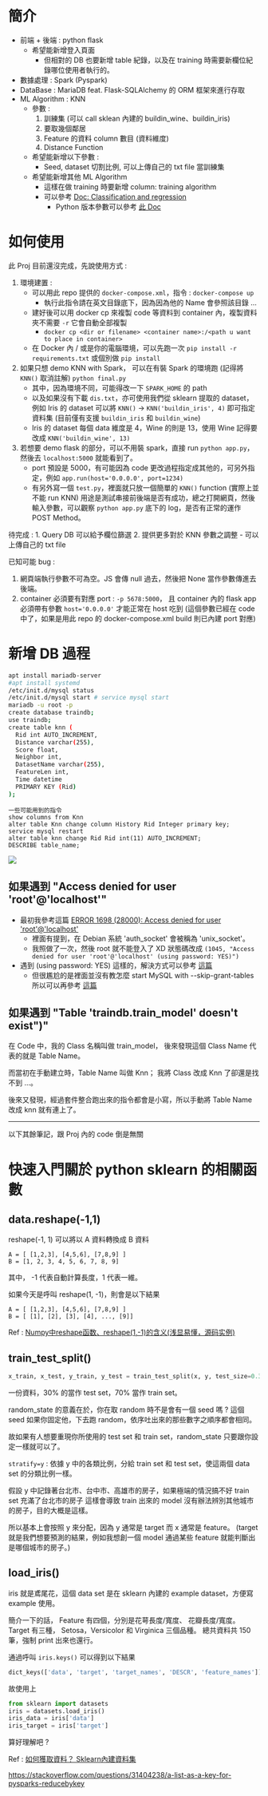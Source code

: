 
# 簡介

- 前端 + 後端 : python flask
  - 希望能新增登入頁面
    - 但相對的 DB 也要新增 table 紀錄，以及在 training 時需要新欄位紀錄哪位使用者執行的。
- 數據處理 : Spark (Pyspark)
- DataBase : MariaDB feat. Flask-SQLAlchemy 的 ORM 框架來進行存取
- ML Algorithm : KNN
  - 參數 : 
    1. 訓練集 (可以 call sklean 內建的 buildin_wine、buildin_iris)
    2. 要取幾個鄰居
    3. Feature 的資料 column 數目 (資料維度)
    4. Distance Function
  - 希望能新增以下參數 :
    - Seed, dataset 切割比例, 可以上傳自己的 txt file 當訓練集
  - 希望能新增其他 ML Algorithm
    - 這樣在做 training 時要新增 column: training algorithm
    - 可以參考 [Doc: Classification and regression](https://spark.apache.org/docs/latest/ml-classification-regression.html)
      - Python 版本參數可以參考 [此 Doc](https://spark.apache.org/docs/latest/api/python/pyspark.ml.html)


# 如何使用

此 Proj 目前還沒完成，先說使用方式 : 
1. 環境建置 : 
   - 可以用此 repo 提供的 ``docker-compose.xml``，指令 : ``docker-compose up``
     - 執行此指令請在英文目錄底下，因為因為他的 Name 會參照該目錄 ...
   - 建好後可以用 docker cp 來複製 code 等資料到 container 內，複製資料夾不需要 ``-r`` 它會自動全部複製
     - ``docker cp <dir or filename> <container name>:/<path u want to place in container>``
   - 在 Docker 內 / 或是你的電腦環境，可以先跑一次 ``pip install -r requirements.txt`` 或個別做 ``pip install``
2. 如果只想 demo KNN with Spark，
  可以在有裝 Spark 的環境跑 (記得將 ``KNN()`` 取消註解)
  ``python final.py``
    - 其中，因為環境不同，可能得改一下  ``SPARK_HOME`` 的 path
    - 以及如果沒有下載 ``dis.txt``，亦可使用我們從 sklearn 提取的 dataset，例如 Iris 的 dataset
      可以將 ``KNN()`` -> ``KNN('buildin_iris', 4)`` 即可指定資料集 (目前僅有支援 ``buildin_iris`` 和 ``buildin_wine``)
    - Iris 的 dataset 每個 data 維度是 4，Wine 的則是 13，使用 Wine 記得要改成 ``KNN('buildin_wine', 13)``
3. 若想要 demo flask 的部分，可以不用裝 spark，直接 run ``python app.py``，然後去 ``localhost:5000`` 就能看到了。
    - port 預設是 5000，有可能因為 code 更改過程指定成其他的，可另外指定，例如 ``app.run(host='0.0.0.0', port=1234)``
    - 有另外寫一個 ``test.py``，裡面就只放一個簡單的 ``KNN()`` function (實際上並不能 run KNN)
      用途是測試串接前後端是否有成功，總之打開網頁，然後輸入參數，可以觀察 ``python app.py`` 底下的 log，是否有正常的運作 POST Method。



待完成 : 
    1. Query DB 可以給予欄位篩選
    2. 提供更多對於 KNN 參數之調整
      - 可以上傳自己的 txt file



已知可能 bug :

1. 網頁端執行參數不可為空。JS 會傳 null 過去，然後把 None 當作參數傳進去後端。
2. container 必須要有對應 port : ``-p 5678:5000``，
   且 container 內的 flask app 必須帶有參數 ``host='0.0.0.0'`` 才能正常在 host 吃到
   (這個參數已經在 code 中了，如果是用此 repo 的 docker-compose.xml build 則已內建 port 對應)



# 新增 DB 過程

```bash
apt install mariadb-server
#apt install systemd
/etc/init.d/mysql status
/etc/init.d/mysql start # service mysql start
mariadb -u root -p
create database traindb;
use traindb;
create table knn (
  Rid int AUTO_INCREMENT,
  Distance varchar(255),
  Score float,
  Neighbor int,
  DatasetName varchar(255),
  FeatureLen int,
  Time datetime
  PRIMARY KEY (Rid)
);
```

```
一些可能用到的指令
show columns from Knn
alter table Knn change column History Rid Integer primary key;
service mysql restart
alter table knn change Rid Rid int(11) AUTO_INCREMENT;
DESCRIBE table_name;
```

![](https://i.imgur.com/FVpJwk3.png)



## 如果遇到 "Access denied for user 'root'@'localhost'"

- 最初我參考這篇 [ERROR 1698 (28000): Access denied for user 'root'@'localhost'](https://stackoverflow.com/questions/39281594/error-1698-28000-access-denied-for-user-rootlocalhost)
  - 裡面有提到，在 Debian 系統 'auth_socket' 會被稱為 'unix_socket'。
  - 我照做了一次，然後 root 就不能登入了 XD
    狀態碼改成 ``(1045, "Access denied for user 'root'@'localhost' (using password: YES)")``
- 遇到 (using password: YES) 這樣的，解決方式可以參考 [這篇](https://stackoverflow.com/questions/41818827/mysql-error-1045-access-denied-for-user-rootlocalhost-using-password/41821554)
  - 但很尷尬的是裡面並沒有教怎麼 start MySQL with --skip-grant-tables
    所以可以再參考 [這篇](https://stackoverflow.com/questions/1708409/how-to-start-mysql-with-skip-grant-tables)


## 如果遇到 "Table 'traindb.train_model' doesn't exist")"

在 Code 中，我的 Class 名稱叫做 train_model，
後來發現這個 Class Name 代表的就是 Table Name。

而當初在手動建立時，Table Name 叫做 Knn；
我將 Class 改成 Knn 了卻還是找不到 ...。

後來又發現，經過套件整合跑出來的指令都會是小寫，所以手動將 Table Name 改成 knn
就有連上了。

------------------------------------

以下其餘筆記，跟 Proj 內的 code 倒是無關

# 快速入門關於 python sklearn 的相關函數



## data.reshape(-1,1)

reshape(-1, 1) 可以將以 A 資料轉換成 B 資料

```
A = [ [1,2,3], [4,5,6], [7,8,9] ]
B = [1, 2, 3, 4, 5, 6, 7, 8, 9]
```

其中， -1 代表自動計算長度，1 代表一維。

如果今天是呼叫 reshape(1, -1)，則會是以下結果

```
A = [ [1,2,3], [4,5,6], [7,8,9] ]
B = [ [1], [2], [3], [4], ..., [9]]
```



Ref : [Numpy中reshape函数、reshape(1,-1)的含义(浅显易懂，源码实例)](https://blog.csdn.net/W_weiying/article/details/82112337)



## train_test_split()

```python
x_train, x_test, y_train, y_test = train_test_split(x, y, test_size=0.3, train_size=0.7, random_state=35, stratify=y)

```

一份資料，30% 的當作 test set，70% 當作 train set。

random_state 的意義在於，你在取 random 時不是會有一個 seed 嗎 ? 
這個 seed 如果你固定他，下去跑 random，依序吐出來的那些數字之順序都會相同。

故如果有人想要重現你所使用的 test set 和 train set，random_state 只要跟你設定一樣就可以了。

``stratify=y`` : 依據 y 中的各類比例，分給 train set 和 test set，使這兩個 data set 的分類比例一樣。

假設 y 中記錄著台北市、台中市、高雄市的房子，如果極端的情況搞不好 train set 充滿了台北市的房子
這樣會導致 train 出來的 model 沒有辦法辨別其他城市的房子，目的大概是這樣。

所以基本上會按照 y 來分配，因為 y 通常是 target 而 x 通常是 feature。
(target 就是我們想要預測的結果，例如我想創一個 model 通過某些 feature 就能判斷出是哪個城市的房子。)



## load_iris()

iris 就是鳶尾花，這個 data set 是在 sklearn 內建的 example dataset，方便寫 example 使用。

簡介一下的話，
Feature 有四個，分別是花萼長度/寬度、 花瓣長度/寬度。
Target 有三種， Setosa，Versicolor 和 Virginica 三個品種。
總共資料共 150 筆，強制 print 出來也還行。

通過呼叫 ``iris.keys()`` 可以得到以下結果

```python
dict_keys(['data', 'target', 'target_names', 'DESCR', 'feature_names'])
```

故使用上

```python
from sklearn import datasets
iris = datasets.load_iris()
iris_data = iris['data']
iris_target = iris['target']
```

算好理解吧 ? 

Ref : [如何獲取資料？ Sklearn內建資料集](https://medium.com/jameslearningnote/%E8%B3%87%E6%96%99%E5%88%86%E6%9E%90-%E6%A9%9F%E5%99%A8%E5%AD%B8%E7%BF%92-%E7%AC%AC2-1%E8%AC%9B-%E5%A6%82%E4%BD%95%E7%8D%B2%E5%8F%96%E8%B3%87%E6%96%99-sklearn%E5%85%A7%E5%BB%BA%E8%B3%87%E6%96%99%E9%9B%86-baa8f027ed7b)







https://stackoverflow.com/questions/31404238/a-list-as-a-key-for-pysparks-reducebykey

